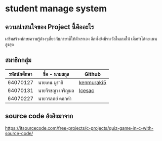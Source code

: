 # student manage system
## ความน่าสนใจของ Project นี้คืออะไร
เสริมสร้างทักษะความรู้ต้างๆเกี่ยวกับภาษาซีให้ตัวเราเอง อีกทั้งยังมีรางวัลในเกมให้ เมื่อทำได้คะเเนนสูงสุด
## สมาชิกกลุ่ม
|  รหัสนักศึกษา  |    ชื่อ - นามสกุล   |   Github |
| ----------- | -------------    |-------------  |
|   64070127  |  นายเคน มูรากิ     |[kenmuraki5](https://github.com/Kenmuraki5)|
|   64070131  |  นายจีรชญา เจริญผล |[Icesac](https://github.com/IceSac)|
|   64070227  |  นายวรลภย์ ดอกคํา  ||
## source code อ้งอิงมาจาก
https://itsourcecode.com/free-projects/c-projects/quiz-game-in-c-with-source-code/
